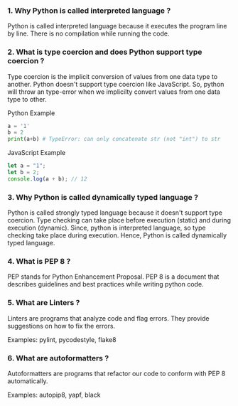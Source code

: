 ### 1. Why Python is called interpreted language ?

Python is called interpreted language because it executes the program line by line. There is no compilation while running the code.

### 2. What is type coercion and does Python support type coercion ?

Type coercion is the implicit conversion of values from one data type to another. Python doesn't support type coercion like JavaScript. So, python will throw an type-error when we implicilty convert values from one data type to other.

Python Example

```python
a = '1'
b = 2
print(a+b) # TypeError: can only concatenate str (not "int") to str
```

JavaScript Example

```javascript
let a = "1";
let b = 2;
console.log(a + b); // 12
```

### 3. Why Python is called dynamically typed language ?

Python is called strongly typed language because it doesn't support type coercion. Type checking can take place before execution (static) and during execution (dynamic). Since, python is interpreted language, so type checking take place during execution. Hence, Python is called dynamically typed language.

### 4. What is PEP 8 ?

PEP stands for Python Enhancement Proposal. PEP 8 is a document that describes guidelines and best practices while writing python code.

### 5. What are Linters ?

Linters are programs that analyze code and flag errors. They provide suggestions on how to fix the errors.

Examples: pylint, pycodestyle, flake8

### 6. What are autoformatters ?

Autoformatters are programs that refactor our code to conform with PEP 8 automatically.

Examples: autopip8, yapf, black
